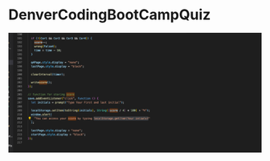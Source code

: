 # DenverCodingBootCampQuiz
<img src=https://github.com/pwg26/DenverCodingBootCampQuiz/blob/main/Images/localstorage.png>
